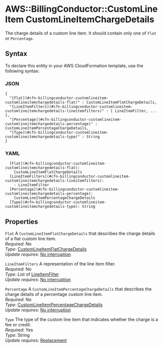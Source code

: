 # AWS::BillingConductor::CustomLineItem CustomLineItemChargeDetails<a name="aws-properties-billingconductor-customlineitem-customlineitemchargedetails"></a>

The charge details of a custom line item\. It should contain only one of `Flat` or `Percentage`\.

## Syntax<a name="aws-properties-billingconductor-customlineitem-customlineitemchargedetails-syntax"></a>

To declare this entity in your AWS CloudFormation template, use the following syntax:

### JSON<a name="aws-properties-billingconductor-customlineitem-customlineitemchargedetails-syntax.json"></a>

```
{
  "[Flat](#cfn-billingconductor-customlineitem-customlineitemchargedetails-flat)" : CustomLineItemFlatChargeDetails,
  "[LineItemFilters](#cfn-billingconductor-customlineitem-customlineitemchargedetails-lineitemfilters)" : [ LineItemFilter, ... ],
  "[Percentage](#cfn-billingconductor-customlineitem-customlineitemchargedetails-percentage)" : CustomLineItemPercentageChargeDetails,
  "[Type](#cfn-billingconductor-customlineitem-customlineitemchargedetails-type)" : String
}
```

### YAML<a name="aws-properties-billingconductor-customlineitem-customlineitemchargedetails-syntax.yaml"></a>

```
  [Flat](#cfn-billingconductor-customlineitem-customlineitemchargedetails-flat): 
    CustomLineItemFlatChargeDetails
  [LineItemFilters](#cfn-billingconductor-customlineitem-customlineitemchargedetails-lineitemfilters): 
    - LineItemFilter
  [Percentage](#cfn-billingconductor-customlineitem-customlineitemchargedetails-percentage): 
    CustomLineItemPercentageChargeDetails
  [Type](#cfn-billingconductor-customlineitem-customlineitemchargedetails-type): String
```

## Properties<a name="aws-properties-billingconductor-customlineitem-customlineitemchargedetails-properties"></a>

`Flat`  <a name="cfn-billingconductor-customlineitem-customlineitemchargedetails-flat"></a>
A `CustomLineItemFlatChargeDetails` that describes the charge details of a flat custom line item\.  
*Required*: No  
*Type*: [CustomLineItemFlatChargeDetails](aws-properties-billingconductor-customlineitem-customlineitemflatchargedetails.md)  
*Update requires*: [No interruption](https://docs.aws.amazon.com/AWSCloudFormation/latest/UserGuide/using-cfn-updating-stacks-update-behaviors.html#update-no-interrupt)

`LineItemFilters`  <a name="cfn-billingconductor-customlineitem-customlineitemchargedetails-lineitemfilters"></a>
A representation of the line item filter\.  
*Required*: No  
*Type*: List of [LineItemFilter](aws-properties-billingconductor-customlineitem-lineitemfilter.md)  
*Update requires*: [No interruption](https://docs.aws.amazon.com/AWSCloudFormation/latest/UserGuide/using-cfn-updating-stacks-update-behaviors.html#update-no-interrupt)

`Percentage`  <a name="cfn-billingconductor-customlineitem-customlineitemchargedetails-percentage"></a>
A `CustomLineItemPercentageChargeDetails` that describes the charge details of a percentage custom line item\.  
*Required*: No  
*Type*: [CustomLineItemPercentageChargeDetails](aws-properties-billingconductor-customlineitem-customlineitempercentagechargedetails.md)  
*Update requires*: [No interruption](https://docs.aws.amazon.com/AWSCloudFormation/latest/UserGuide/using-cfn-updating-stacks-update-behaviors.html#update-no-interrupt)

`Type`  <a name="cfn-billingconductor-customlineitem-customlineitemchargedetails-type"></a>
The type of the custom line item that indicates whether the charge is a fee or credit\.  
*Required*: Yes  
*Type*: String  
*Update requires*: [Replacement](https://docs.aws.amazon.com/AWSCloudFormation/latest/UserGuide/using-cfn-updating-stacks-update-behaviors.html#update-replacement)